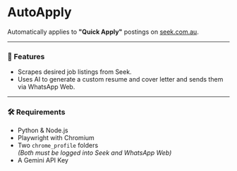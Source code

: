 # AutoApply

Automatically applies to **"Quick Apply"** postings on [seek.com.au](https://www.seek.com.au).

---

### 🚀 Features
- Scrapes desired job listings from Seek.
- Uses AI to generate a custom resume and cover letter and sends them via WhatsApp Web.

---

### 🛠 Requirements
- Python & Node.js
- Playwright with Chromium
- Two `chrome_profile` folders  
  *(Both must be logged into Seek and WhatsApp Web)*
- A Gemini API Key
